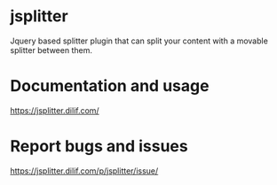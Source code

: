 # jsplitter
Jquery based splitter plugin that can split your content with a movable splitter between them. 

# Documentation and usage
https://jsplitter.dilif.com/

# Report bugs and issues
https://jsplitter.dilif.com/p/jsplitter/issue/
